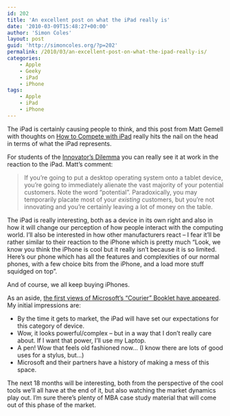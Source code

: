 ```yaml
---
id: 202
title: 'An excellent post on what the iPad really is'
date: '2010-03-09T15:48:27+00:00'
author: 'Simon Coles'
layout: post
guid: 'http://simoncoles.org/?p=202'
permalink: /2010/03/an-excellent-post-on-what-the-ipad-really-is/
categories:
    - Apple
    - Geeky
    - iPad
    - iPhone
tags:
    - Apple
    - iPad
    - iPhone
---
```


The iPad is certainly causing people to think, and this post from Matt Gemell with thoughts on [How to Compete with iPad](http://mattgemmell.com/2010/02/05/how-to-compete-with-ipad) really hits the nail on the head in terms of what the iPad represents.

For students of the [Innovator’s Dilemma](http://en.wikipedia.org/wiki/Innovator%27s_dilemma) you can really see it at work in the reaction to the iPad. Matt’s comment:

> If you’re going to put a desktop operating system onto a tablet device, you’re going to immediately alienate the vast majority of your potential customers. Note the word “potential”. Paradoxically, you may temporarily placate most of your *existing* customers, but you’re not innovating and you’re certainly leaving a lot of money on the table.

The iPad is really interesting, both as a device in its own right and also in how it will change our perception of how people interact with the computing world. I’ll also be interested in how other manufacturers react – I fear it’ll be rather similar to their reaction to the iPhone which is pretty much “Look, we know you think the iPhone is cool but it really isn’t because it is so limited. Here’s our phone which has all the features and complexities of our normal phones, with a few choice bits from the iPhone, and a load more stuff squidged on top”.

And of course, we all keep buying iPhones.

As an aside, [the first views of Microsoft’s “Courier” Booklet have appeared](http://www.engadget.com/2009/09/22/microsofts-courier-booklet-emerges-said-to-be-in-late-prototy/). My initial impressions are:

- By the time it gets to market, the iPad will have set our expectations for this category of device.
- Wow, it looks powerful/complex – but in a way that I don’t really care about. If I want that power, I’ll use my Laptop.
- A pen! Wow that feels old fashioned now… (I know there are lots of good uses for a stylus, but…)
- Microsoft and their partners have a history of making a mess of this space.

The next 18 months will be interesting, both from the perspective of the cool tools we’ll all have at the end of it, but also watching the market dynamics play out. I’m sure there’s plenty of MBA case study material that will come out of this phase of the market.